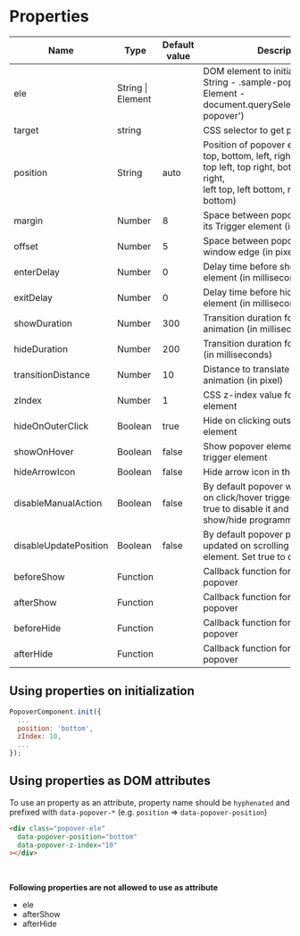 # Properties

| Name | Type | Default value | Description |
| --- | --- | --- | --- |
| ele | String \| Element | | DOM element to initialize plugin<br/>String - .sample-popover <br/>Element - document.querySelectorAll('.sample-popover') |
| target | string | | CSS selector to get popover element |
| position | String | auto | Position of popover element (auto, top, bottom, left, right,<br>top left, top right, bottom left, bottom right,<br>left top, left bottom, right top, right bottom) |
| margin | Number | 8 | Space between popover element and its Trigger element (in pixel) |
| offset | Number | 5 | Space between popover element and window edge (in pixel) |
| enterDelay | Number | 0 | Delay time before showing popover element (in milliseconds) |
| exitDelay | Number | 0 | Delay time before hiding popover element (in milliseconds) |
| showDuration | Number | 300 | Transition duration for show animation (in milliseconds) |
| hideDuration | Number | 200 | Transition duration for hide animation (in milliseconds) |
| transitionDistance | Number | 10 | Distance to translate on show/hide animation (in pixel) |
| zIndex | Number | 1 | CSS z-index value for popover element |
| hideOnOuterClick | Boolean | true | Hide on clicking outside of popover element |
| showOnHover | Boolean | false | Show popover element on hovering trigger element |
| hideArrowIcon | Boolean | false | Hide arrow icon in the popover |
| disableManualAction | Boolean | false | By default popover would be showed on click/hover trigger element. Set true to disable it and handle show/hide programmatically. |
| disableUpdatePosition | Boolean | false | By default popover position would be updated on scrolling the parent element. Set true to disable it. |
| beforeShow | Function | | Callback function for before showing popover |
| afterShow | Function | | Callback function for after showing popover |
| beforeHide | Function | | Callback function for before hiding popover |
| afterHide | Function | | Callback function for after hiding popover |


## Using properties on initialization

```js
PopoverComponent.init({
  ...
  position: 'bottom',
  zIndex: 10,
  ...
});
```


## Using properties as DOM attributes

To use an property as an attribute, property name should be `hyphenated` and prefixed with `data-popover-*` (e.g. `position` => `data-popover-position`)

```html
<div class="popover-ele"
  data-popover-position="bottom"
  data-popover-z-index="10"
></div>
```

<br>

**Following properties are not allowed to use as attribute**
- ele
- afterShow
- afterHide
